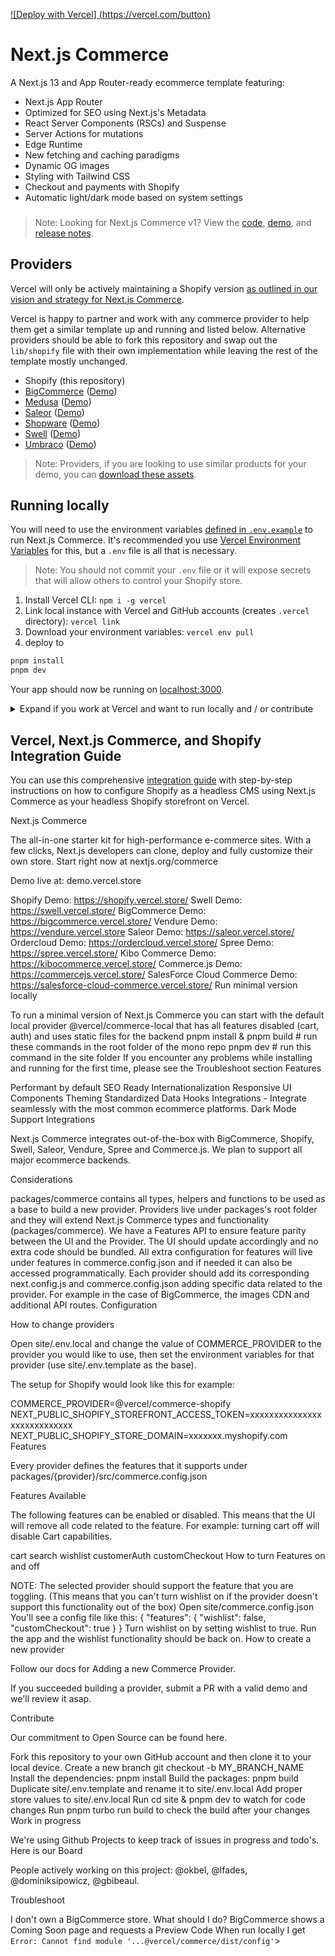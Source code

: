 [![Deploy with Vercel]
(https://vercel.com/button)](https://vercel.com/new/clone?repository-url=https%3A%2F%2Fgithub.com%2Fvercel%2Fcommerce&project-name=commerce&repo-name=commerce&demo-title=Next.js%20Commerce&demo-url=https%3A%2F%2Fdemo.vercel.store&demo-image=https%3A%2F%2Fbigcommerce-demo-asset-ksvtgfvnd.vercel.app%2Fbigcommerce.png&env=COMPANY_NAME,SHOPIFY_REVALIDATION_SECRET,SHOPIFY_STORE_DOMAIN,SHOPIFY_STOREFRONT_ACCESS_TOKEN,SITE_NAME,TWITTER_CREATOR,TWITTER_SITE)

# Next.js Commerce

A Next.js 13 and App Router-ready ecommerce template featuring:

- Next.js App Router
- Optimized for SEO using Next.js's Metadata
- React Server Components (RSCs) and Suspense
- Server Actions for mutations
- Edge Runtime
- New fetching and caching paradigms
- Dynamic OG images
- Styling with Tailwind CSS
- Checkout and payments with Shopify
- Automatic light/dark mode based on system settings

<h3 id="v1-note"></h3>

> Note: Looking for Next.js Commerce v1? View the [code](https://github.com/vercel/commerce/tree/v1), [demo](https://commerce-v1.vercel.store), and [release notes](https://github.com/vercel/commerce/releases/tag/v1).

## Providers

Vercel will only be actively maintaining a Shopify version [as outlined in our vision and strategy for Next.js Commerce](https://github.com/vercel/commerce/pull/966).

Vercel is happy to partner and work with any commerce provider to help them get a similar template up and running and listed below. Alternative providers should be able to fork this repository and swap out the `lib/shopify` file with their own implementation while leaving the rest of the template mostly unchanged.

- Shopify (this repository)
- [BigCommerce](https://github.com/bigcommerce/nextjs-commerce) ([Demo](https://next-commerce-v2.vercel.app/))
- [Medusa](https://github.com/medusajs/vercel-commerce) ([Demo](https://medusa-nextjs-commerce.vercel.app/))
- [Saleor](https://github.com/saleor/nextjs-commerce) ([Demo](https://saleor-commerce.vercel.app/))
- [Shopware](https://github.com/shopwareLabs/vercel-commerce) ([Demo](https://shopware-vercel-commerce-react.vercel.app/))
- [Swell](https://github.com/swellstores/verswell-commerce) ([Demo](https://verswell-commerce.vercel.app/))
- [Umbraco](https://github.com/umbraco/Umbraco.VercelCommerce.Demo) ([Demo](https://vercel-commerce-demo.umbraco.com/))

> Note: Providers, if you are looking to use similar products for your demo, you can [download these assets](https://drive.google.com/file/d/1q_bKerjrwZgHwCw0ovfUMW6He9VtepO_/view?usp=sharing).

## Running locally

You will need to use the environment variables [defined in `.env.example`](.env.example) to run Next.js Commerce. It's recommended you use [Vercel Environment Variables](https://vercel.com/docs/concepts/projects/environment-variables) for this, but a `.env` file is all that is necessary.

> Note: You should not commit your `.env` file or it will expose secrets that will allow others to control your Shopify store.

1. Install Vercel CLI: `npm i -g vercel`
2. Link local instance with Vercel and GitHub accounts (creates `.vercel` directory): `vercel link`
3. Download your environment variables: `vercel env pull`
4. deploy to <netlify>

```bash
pnpm install
pnpm dev
```

Your app should now be running on [localhost:3000](http://localhost:3000/).

<details>
  <summary>Expand if you work at Vercel and want to run locally and / or contribute</summary>

1. Run `vc link`.
1. Select the `Vercel Solutions` scope.
1. Connect to the existing `commerce-shopify` project.
1. Run `vc env pull` to get environment variables.
1. Run `pmpm dev` to ensure everything is working correctly.
</details>

## Vercel, Next.js Commerce, and Shopify Integration Guide

You can use this comprehensive [integration guide](http://vercel.com/docs/integrations/shopify) with step-by-step instructions on how to configure Shopify as a headless CMS using Next.js Commerce as your headless Shopify storefront on Vercel.



Next.js Commerce

The all-in-one starter kit for high-performance e-commerce sites. With a few clicks, Next.js developers can clone, deploy and fully customize their own store. Start right now at nextjs.org/commerce

Demo live at: demo.vercel.store

Shopify Demo: https://shopify.vercel.store/
Swell Demo: https://swell.vercel.store/
BigCommerce Demo: https://bigcommerce.vercel.store/
Vendure Demo: https://vendure.vercel.store
Saleor Demo: https://saleor.vercel.store/
Ordercloud Demo: https://ordercloud.vercel.store/
Spree Demo: https://spree.vercel.store/
Kibo Commerce Demo: https://kibocommerce.vercel.store/
Commerce.js Demo: https://commercejs.vercel.store/
SalesForce Cloud Commerce Demo: https://salesforce-cloud-commerce.vercel.store/
Run minimal version locally

To run a minimal version of Next.js Commerce you can start with the default local provider @vercel/commerce-local that has all features disabled (cart, auth) and uses static files for the backend
pnpm install & pnpm build # run these commands in the root folder of the mono repo
pnpm dev # run this command in the site folder
If you encounter any problems while installing and running for the first time, please see the Troubleshoot section
Features

Performant by default
SEO Ready
Internationalization
Responsive
UI Components
Theming
Standardized Data Hooks
Integrations - Integrate seamlessly with the most common ecommerce platforms.
Dark Mode Support
Integrations

Next.js Commerce integrates out-of-the-box with BigCommerce, Shopify, Swell, Saleor, Vendure, Spree and Commerce.js. We plan to support all major ecommerce backends.

Considerations

packages/commerce contains all types, helpers and functions to be used as a base to build a new provider.
Providers live under packages's root folder and they will extend Next.js Commerce types and functionality (packages/commerce).
We have a Features API to ensure feature parity between the UI and the Provider. The UI should update accordingly and no extra code should be bundled. All extra configuration for features will live under features in commerce.config.json and if needed it can also be accessed programmatically.
Each provider should add its corresponding next.config.js and commerce.config.json adding specific data related to the provider. For example in the case of BigCommerce, the images CDN and additional API routes.
Configuration

How to change providers

Open site/.env.local and change the value of COMMERCE_PROVIDER to the provider you would like to use, then set the environment variables for that provider (use site/.env.template as the base).

The setup for Shopify would look like this for example:

COMMERCE_PROVIDER=@vercel/commerce-shopify
NEXT_PUBLIC_SHOPIFY_STOREFRONT_ACCESS_TOKEN=xxxxxxxxxxxxxxxxxxxxxxxxxxxx
NEXT_PUBLIC_SHOPIFY_STORE_DOMAIN=xxxxxxx.myshopify.com
Features

Every provider defines the features that it supports under packages/{provider}/src/commerce.config.json

Features Available

The following features can be enabled or disabled. This means that the UI will remove all code related to the feature. For example: turning cart off will disable Cart capabilities.

cart
search
wishlist
customerAuth
customCheckout
How to turn Features on and off

NOTE: The selected provider should support the feature that you are toggling. (This means that you can't turn wishlist on if the provider doesn't support this functionality out of the box)
Open site/commerce.config.json
You'll see a config file like this:
{
  "features": {
    "wishlist": false,
    "customCheckout": true
  }
}
Turn wishlist on by setting wishlist to true.
Run the app and the wishlist functionality should be back on.
How to create a new provider

Follow our docs for Adding a new Commerce Provider.

If you succeeded building a provider, submit a PR with a valid demo and we'll review it asap.

Contribute

Our commitment to Open Source can be found here.

Fork this repository to your own GitHub account and then clone it to your local device.
Create a new branch git checkout -b MY_BRANCH_NAME
Install the dependencies: pnpm install
Build the packages: pnpm build
Duplicate site/.env.template and rename it to site/.env.local
Add proper store values to site/.env.local
Run cd site & pnpm dev to watch for code changes
Run pnpm turbo run build to check the build after your changes
Work in progress

We're using Github Projects to keep track of issues in progress and todo's. Here is our Board

People actively working on this project: @okbel, @lfades, @dominiksipowicz, @gbibeaul.

Troubleshoot

I don't  own a BigCommerce store. What should I do?
BigCommerce shows a Coming Soon page and requests a Preview Code
When run locally I get `Error: Cannot find module '...@vercel/commerce/dist/config'`>
